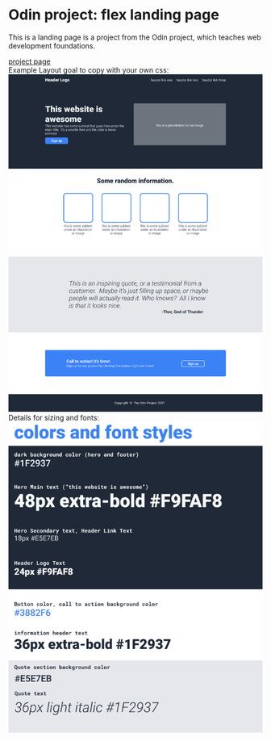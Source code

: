 # Odin project: flex landing page

This is a landing page is a project from the Odin project, which teaches web development foundations.

[project page](https://www.theodinproject.com/lessons/foundations-landing-page)
<br>
Example Layout goal to copy with your own css:
![example layout](./project-instruction-images/odin-project.png)
<br>
Details for sizing and fonts: 
![instruction image](./project-instruction-images/colors_and_stuff.png)
